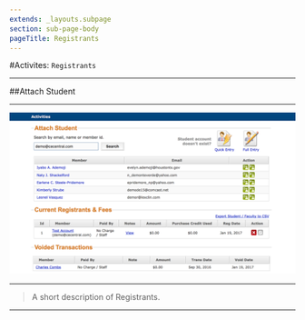 ```yaml
---
extends: _layouts.subpage
section: sub-page-body
pageTitle: Registrants
---
```


#Activites: `Registrants`

---

##Attach Student

---

[![image of Registrants](../img/activity/AttachStudent.png)](/registrants)

---

>A short description of Registrants.

---